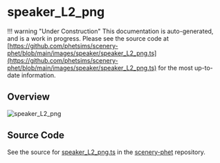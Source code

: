 # speaker_L2_png

!!! warning "Under Construction"
    This documentation is auto-generated, and is a work in progress. Please see the source code at
    [https://github.com/phetsims/scenery-phet/blob/main/images/speaker/speaker_L2_png.ts](https://github.com/phetsims/scenery-phet/blob/main/images/speaker/speaker_L2_png.ts) for the most up-to-date information.

## Overview



<img id="doc-image" alt="speaker_L2_png">
<script type="module">
import { speaker_L2_png } from '/lib/scenerystack.esm.min.js';

if ( speaker_L2_png instanceof HTMLImageElement ) {
  document.querySelector( '#doc-image' ).src = speaker_L2_png.src;
}
else if ( Array.isArray( speaker_L2_png ) ) {
  document.querySelector( '#doc-image' ).src = speaker_L2_png[ 0 ].url;
}
</script>




## Source Code

See the source for [speaker_L2_png.ts](https://github.com/phetsims/scenery-phet/blob/main/images/speaker/speaker_L2_png.ts) in the [scenery-phet](https://github.com/phetsims/scenery-phet) repository.
